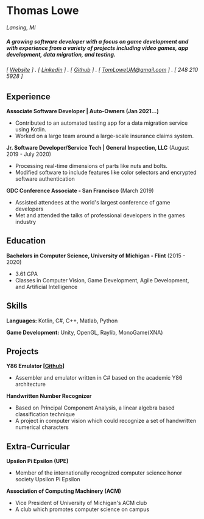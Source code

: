 Thomas Lowe
======
*Lansing, MI*

##### A growing software developer with a focus on game development and with experience from a variety of projects including video games, app development, data migration, and testing.
###### [ [Website](https://tomlowe.dev) ] . [ [Linkedin](https://www.linkedin.com/in/thomas-l-812704174/) ] . [ [Github](https://github.com/Vulpen) ] . [ [TomLoweUM@gmail.com](mailto:tomloweum@gmail.com) ] . [ 248 210 5928 ]

Experience
---------
**Associate Software Developer | Auto-Owners (Jan 2021...)**

- Contributed to an automated testing app for a data migration service using Kotlin.
- Worked on a large team around a large-scale insurance claims system.

**Jr. Software Developer/Service Tech | General Inspection, LLC** (August 2019 - July 2020)

- Processing real-time dimensions of parts like nuts and bolts.
- Modified software to include features like color selectors and encrypted software authentication

**GDC Conference Associate - San Francisco** (March 2019)

- Assisted attendees at the world's largest conference of game developers
- Met and attended the talks of professional developers in the games industry

Education
---------
**Bachelors in Computer Science, University of Michigan - Flint** (2015 - 2020)

- 3.61 GPA
- Classes in Computer Vision, Game Development, Agile Development, and Artificial Intelligence


Skills
------
**Languages:** Kotlin, C#, C++, Matlab, Python

**Game Development:** Unity, OpenGL, Raylib, MonoGame(XNA)

<!-- Page Break! -->
<!-- <div style="page-break-after: always;"></div> -->


Projects
--------

**Y86 Emulator [[Github](https://github.com/Vulpen/YEMU)]**

- Assembler and emulator written in C# based on the academic Y86 architecture

**Handwritten Number Recognizer**

- Based on Principal Component Analysis, a linear algebra based classification technique
- A project in computer vision which could recognize a set of handwritten numerical characters

<!-- **Computer Graphics Projects**

- Assorted projects related to computer graphics and physics
- OpenGL engine, a project that can load model files, uses Blinn-Phong lighting, and a first person camera -->


Extra-Curricular
--------
**Upsilon Pi Epsilon (UPE)**

- Member of the internationally recognized computer science honor society Upsilon Pi Epsilon

**Association of Computing Machinery (ACM)**

- Vice President of University of Michigan's ACM club
- A club which promotes computer science on campus

<!-- **Video Game Design Club**

- Member of a club focused on design and development of games -->